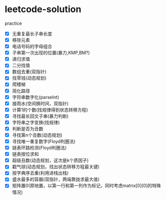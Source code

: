 # leetcode-solution
practice
- [x] 无重复最长子串长度
- [x] 移除元素
- [x] 电话号码的字母组合
- [x] 子串第一次出现的位置(暴力,KMP,BM?)
- [x] 递归求值
- [x] 二分找值
- [x] 数组去重(双指针)
- [x] 找零钱(动态规划)
- [x] 爬楼梯
- [x] 简化路径
- [x] 字符串数字化(parseInt)
- [x] 接雨水(空间换时间，双指针)
- [x] 计算1的个数(找规律得到状态转移方程)
- [x] 寻找最长回文子串(暴力判断)
- [x] 字符串之字变换(找规律)
- [x] 判断是否为丑数
- [x] 寻找第n个丑数(动态规划)
- [x] 寻找唯一重复数字(Floyd判圈法)
- [x] 链表环路检测(Floyd判圈法)
- [x] 链表按位求和
- [x] 超级丑数(动态规划，这次是k个质因子)
- [x] 戳气球(动态规划，找出状态转移方程最关键)
- [x] 按字典序去重(利用进栈出栈)
- [x] 盛水最多的容器(双指针，两端靠拢求最大值)
- [x] 矩阵置0(原地置，以第一行和第一列作为标记，同时考虑matrix[0][0]的特殊情况)